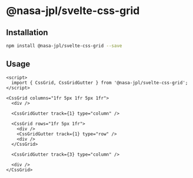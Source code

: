 # @nasa-jpl/svelte-css-grid

## Installation

```sh
npm install @nasa-jpl/svelte-css-grid --save
```

## Usage

```svelte
<script>
  import { CssGrid, CssGridGutter } from '@nasa-jpl/svelte-css-grid';
</script>

<CssGrid columns="1fr 5px 1fr 5px 1fr">
  <div />

  <CssGridGutter track={1} type="column" />

  <CssGrid rows="1fr 5px 1fr">
    <div />
    <CssGridGutter track={1} type="row" />
    <div />
  </CssGrid>

  <CssGridGutter track={3} type="column" />

  <div />
</CssGrid>
```
